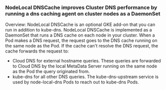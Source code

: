 ### NodeLocal DNSCache improves Cluster DNS performance by running a dns caching agent on cluster nodes as a DaemonSet

Overview: NodeLocal DNSCache is an optional GKE add-on that you can run in addition to kube-dns. NodeLocal DNSCache is implemented as a DaemonSet that runs a DNS cache on each node in your cluster. When a Pod makes a DNS request, the request goes to the DNS cache running on the same node as the Pod. If the cache can't resolve the DNS request, the cache forwards the request to:

- Cloud DNS for external hostname queries. These queries are forwarded to Cloud DNS by the local MetaData Server running on the same node as the Pod the query originated from.
- kube-dns for all other DNS queries. The kube-dns-upstream service is used by node-local-dns Pods to reach out to kube-dns Pods.






